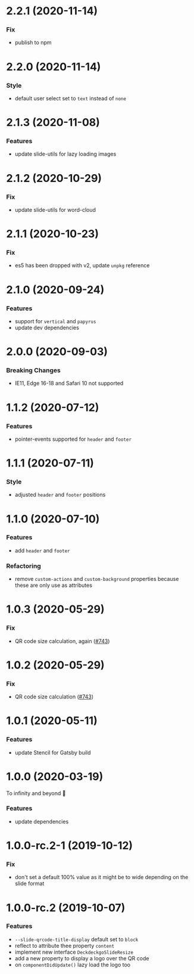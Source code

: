 # 2.2.1 (2020-11-14)

### Fix

- publish to npm

# 2.2.0 (2020-11-14)

### Style

- default user select set to `text` instead of `none`

# 2.1.3 (2020-11-08)

### Features

- update slide-utils for lazy loading images

# 2.1.2 (2020-10-29)

### Fix

- update slide-utils for word-cloud

# 2.1.1 (2020-10-23)

### Fix

- es5 has been dropped with v2, update `unpkg` reference

# 2.1.0 (2020-09-24)

### Features

- support for `vertical` and `papyrus`
- update dev dependencies

# 2.0.0 (2020-09-03)

### Breaking Changes

- IE11, Edge 16-18 and Safari 10 not supported

# 1.1.2 (2020-07-12)

### Features

- pointer-events supported for `header` and `footer`

# 1.1.1 (2020-07-11)

### Style

- adjusted `header` and `footer` positions

# 1.1.0 (2020-07-10)

### Features

- add `header` and `footer`

### Refactoring

- remove `custom-actions` and `custom-background` properties because these are only use as attributes

# 1.0.3 (2020-05-29)

### Fix

- QR code size calculation, again ([#743](https://github.com/deckgo/deckdeckgo/issues/743))

# 1.0.2 (2020-05-29)

### Fix

- QR code size calculation ([#743](https://github.com/deckgo/deckdeckgo/issues/743))

# 1.0.1 (2020-05-11)

### Features

- update Stencil for Gatsby build

# 1.0.0 (2020-03-19)

To infinity and beyond 🚀

### Features

- update dependencies

# 1.0.0-rc.2-1 (2019-10-12)

### Fix

- don't set a default 100% value as it might be to wide depending on the slide format

# 1.0.0-rc.2 (2019-10-07)

### Features

- `--slide-qrcode-title-display` default set to `block`
- reflect to attribute thee property `content`
- implement new interface `DeckdeckgoSlideResize`
- add a new property to display a logo over the QR code
- on `componentDidUpdate()` lazy load the logo too
